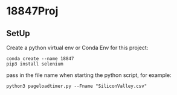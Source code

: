 # 18847Proj

## SetUp
Create a python virtual env or Conda Env for this project:

`conda create --name 18847` \
`pip3 install selenium`

pass in the file name when starting the python script, for example:

`python3 pageloadtimer.py --Fname "SiliconValley.csv" `


